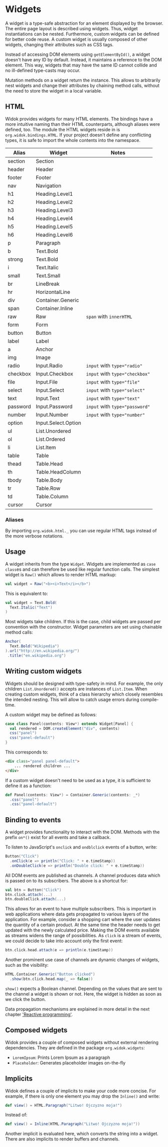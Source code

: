 # Widgets
A widget is a type-safe abstraction for an element displayed by the browser. The entire page layout is described using widgets. Thus, widget instantiations can be nested. Furthermore, custom widgets can be defined for better code reuse. A custom widget is usually composed of other widgets, changing their attributes such as CSS tags.

Instead of accessing DOM elements using ``getElementById()``, a widget doesn't have any ID by default. Instead, it maintains a reference to the DOM element. This way, widgets that may have the same ID cannot collide and no ill-defined type-casts may occur.

Mutation methods on a widget return the instance. This allows to arbitrarily nest widgets and change their attributes by chaining method calls, without the need to store the widget in a local variable.

## HTML
Widok provides widgets for many HTML elements. The bindings have a more intuitive naming than their HTML counterparts, although aliases were defined, too. The module the HTML widgets reside in is ``org.widok.bindings.HTML``. If your project doesn't define any conflicting types, it is safe to import the whole contents into the namespace.

|  **Alias**   |        **Widget**       |               **Notes**                |
|----------|---------------------|------------------------------------|
| section  | Section             |                                    |
| header   | Header              |                                    |
| footer   | Footer              |                                    |
| nav      | Navigation          |                                    |
| h1       | Heading.Level1      |                                    |
| h2       | Heading.Level2      |                                    |
| h3       | Heading.Level3      |                                    |
| h4       | Heading.Level4      |                                    |
| h5       | Heading.Level5      |                                    |
| h6       | Heading.Level6      |                                    |
| p        | Paragraph           |                                    |
| b        | Text.Bold           |                                    |
| strong   | Text.Bold           |                                    |
| i        | Text.Italic         |                                    |
| small    | Text.Small          |                                    |
| br       | LineBreak           |                                    |
| hr       | HorizontalLine      |                                    |
| div      | Container.Generic   |                                    |
| span     | Container.Inline    |                                    |
| raw      | Raw                 | ``span`` with ``innerHTML``        |
| form     | Form                |                                    |
| button   | Button              |                                    |
| label    | Label               |                                    |
| a        | Anchor              |                                    |
| img      | Image               |                                    |
| radio    | Input.Radio         | ``input`` with ``type="radio"``    |
| checkbox | Input.Checkbox      | ``input`` with ``type="checkbox"`` |
| file     | Input.File          | ``input`` with ``type="file"``     |
| select   | Input.Select        | ``input`` with ``type="select"``   |
| text     | Input.Text          | ``input`` with ``type="text"``     |
| password | Input.Password      | ``input`` with ``type="password"`` |
| number   | Input.Number        | ``input`` with ``type="number"``   |
| option   | Input.Select.Option |                                    |
| ul       | List.Unordered      |                                    |
| ol       | List.Ordered        |                                    |
| li       | List.Item           |                                    |
| table    | Table               |                                    |
| thead    | Table.Head          |                                    |
| th       | Table.HeadColumn    |                                    |
| tbody    | Table.Body          |                                    |
| tr       | Table.Row           |                                    |
| td       | Table.Column        |                                    |
| cursor   | Cursor              |                                    |

### Aliases
By importing ``org.widok.html._`` you can use regular HTML tags instead of the more verbose notations.

## Usage
A widget inherits from the type ``Widget``. Widgets are implemented as ``case class``es and can therefore be used like regular function calls. The simplest widget is ``Raw()`` which allows to render HTML markup:

```scala
val widget = Raw("<b><i>Text</i></b>")
```

This is equivalent to:

```scala
val widget = Text.Bold(
  Text.Italic("Text")
)
```

Most widgets take children. If this is the case, child widgets are passed per convention with the constructor. Widget parameters are set using chainable method calls:

```scala
Anchor(
  Text.Bold("Wikipedia")
).url("http://en.wikipedia.org/")
 .title("en.wikipedia.org")
```

## Writing custom widgets
Widgets should be designed with type-safety in mind. For example, the only children ``List.Unordered()`` accepts are instances of ``List.Item``. When creating custom widgets, think of a class hierarchy which closely resembles the intended nesting. This will allow to catch usage errors during compile-time.

A custom widget may be defined as follows:

```scala
case class Panel(contents: View*) extends Widget[Panel] {
  val rendered = DOM.createElement("div", contents)
  css("panel")
  css("panel-default")
}
```

This corresponds to:

```html
<div class="panel panel-default">
	... rendered children ...
</div>
```

If a custom widget doesn't need to be used as a type, it is sufficient to define it as a function:

```scala
def Panel(contents: View*) = Container.Generic(contents: _*)
  .css("panel")
  .css("panel-default")
```

## Binding to events
A widget provides functionality to interact with the DOM. Methods with the prefix ``on*()`` exist for all events and take a callback.

To listen to JavaScript's ``onclick`` and ``ondblclick`` events of a button, write:

```scala
Button("Click")
  .onClick(e => println("Click: " + e.timeStamp))
  .onDoubleClick(e => println("Double click: " + e.timeStamp))
```

All DOM events are published as channels. A channel produces data which is passed on to its subscribers. The above is a shortcut for:

```scala
val btn = Button("Click")
btn.click.attach(...)
btn.doubleClick.attach(...)
```

This allows for an event to have multiple subscribers. This is important in web applications where data gets propagated to various layers of the application. For example, consider a shopping cart where the user updates the quantity of a certain product. At the same time the header needs to get updated with the newly calculated price. Making the DOM events available as streams widens the range of possibilities. As ``click`` is a stream of events, we could decide to take into account only the first event:

```scala
btn.click.head.attach(e => println(e.timeStamp))
```

Another prominent use case of channels are dynamic changes of widgets, such as the visibility:

```scala
HTML.Container.Generic("Button clicked")
  .show(btn.click.head.map(_ => false))
```

``show()`` expects a Boolean channel. Depending on the values that are sent to the channel a widget is shown or not. Here, the widget is hidden as soon as we click the button.

Data propagation mechanisms are explained in more detail in the next chapter ['Reactive programming'](#reactive-programming).

## Composed widgets
Widok provides a couple of composed widgets without external rendering dependencies. They are defined in the package ``org.widok.widgets``:

- ``LoremIpsum``: Prints Lorem Ipsum as a paragraph
- ``Placeholder``: Generates placeholder images on-the-fly

## Implicits
Widok defines a couple of implicits to make your code more concise. For example, if there is only one element you may drop the ``Inline()`` and write:

```scala
def view() = HTML.Paragraph("Litwo! Ojczyzno moja!")
```

Instead of:


```scala
def view() = Inline(HTML.Paragraph("Litwo! Ojczyzno moja!"))
```

Another implicit is evaluated here, which converts the string into a widget. There are also implicits to render buffers and channels.

